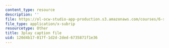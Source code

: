 ```yaml
---
content_type: resource
description: ''
file: https://ol-ocw-studio-app-production.s3.amazonaws.com/courses/6-s897-machine-learning-for-healthcare-spring-2019/120d4b17017f1d2d2ded6735871f1e36_2ZXYM1h9pgY.srt
file_type: application/x-subrip
resourcetype: Other
title: 3play caption file
uid: 120d4b17-017f-1d2d-2ded-6735871f1e36
---
```


